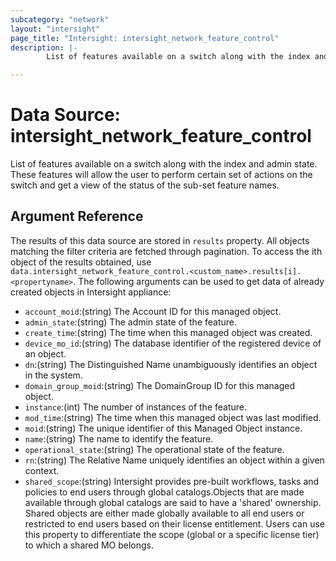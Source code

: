 ```yaml
---
subcategory: "network"
layout: "intersight"
page_title: "Intersight: intersight_network_feature_control"
description: |-
        List of features available on a switch along with the index and admin state. These features will allow the user to perform certain set of actions on the switch and get a view of the status of the sub-set feature names.

---
```


# Data Source: intersight_network_feature_control
List of features available on a switch along with the index and admin state. These features will allow the user to perform certain set of actions on the switch and get a view of the status of the sub-set feature names.
## Argument Reference
The results of this data source are stored in `results` property.
All objects matching the filter criteria are fetched through pagination.
To access the ith object of the results obtained, use `data.intersight_network_feature_control.<custom_name>.results[i].<propertyname>`.
The following arguments can be used to get data of already created objects in Intersight appliance:
* `account_moid`:(string) The Account ID for this managed object. 
* `admin_state`:(string) The admin state of the feature. 
* `create_time`:(string) The time when this managed object was created. 
* `device_mo_id`:(string) The database identifier of the registered device of an object. 
* `dn`:(string) The Distinguished Name unambiguously identifies an object in the system. 
* `domain_group_moid`:(string) The DomainGroup ID for this managed object. 
* `instance`:(int) The number of instances of the feature. 
* `mod_time`:(string) The time when this managed object was last modified. 
* `moid`:(string) The unique identifier of this Managed Object instance. 
* `name`:(string) The name to identify the feature. 
* `operational_state`:(string) The operational state of the feature. 
* `rn`:(string) The Relative Name uniquely identifies an object within a given context. 
* `shared_scope`:(string) Intersight provides pre-built workflows, tasks and policies to end users through global catalogs.Objects that are made available through global catalogs are said to have a 'shared' ownership. Shared objects are either made globally available to all end users or restricted to end users based on their license entitlement. Users can use this property to differentiate the scope (global or a specific license tier) to which a shared MO belongs. 
 
